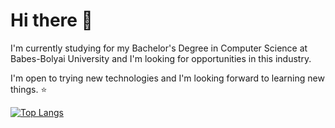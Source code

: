 # Hi there 👋

I'm currently studying for my Bachelor's Degree in Computer Science at Babes-Bolyai University and I'm looking for opportunities in this industry. 

I'm open to trying new technologies and I'm looking forward to learning new things. :star:

[![Top Langs](https://github-readme-stats-git-masterrstaa-rickstaa.vercel.app/api/top-langs/?username=AlexandraaLupu&bg_color=#181421)](https://github.com/anuraghazra/github-readme-stats)

<!--
**AlexandraaLupu/AlexandraaLupu** is a ✨ _special_ ✨ repository because its `README.md` (this file) appears on your GitHub profile.

Here are some ideas to get you started:

- 🔭 I’m currently working on ...
- 🌱 I’m currently learning ...
- 👯 I’m looking to collaborate on ...
- 🤔 I’m looking for help with ...
- 💬 Ask me about ...
- 📫 How to reach me: ...
- 😄 Pronouns: ...
- ⚡ Fun fact: ...
-->
